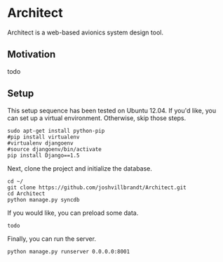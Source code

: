 Architect
=========

Architect is a web-based avionics system design tool.

## Motivation

todo

## Setup

This setup sequence has been tested on Ubuntu 12.04. If you'd like, you can set up a virtual environment. Otherwise, skip those steps.

    sudo apt-get install python-pip
    #pip install virtualenv
    #virtualenv djangoenv
    #source djangoenv/bin/activate
    pip install Django==1.5

Next, clone the project and initialize the database.

    cd ~/
    git clone https://github.com/joshvillbrandt/Architect.git
    cd Architect
    python manage.py syncdb

If you would like, you can preload some data.

    todo

Finally, you can run the server.

    python manage.py runserver 0.0.0.0:8001

